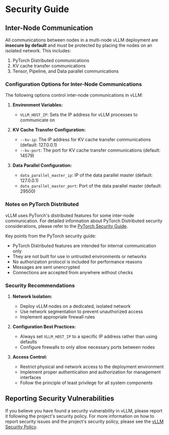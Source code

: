 # Security Guide

## Inter-Node Communication

All communications between nodes in a multi-node vLLM deployment are **insecure by default** and must be protected by placing the nodes on an isolated network. This includes:

1. PyTorch Distributed communications
2. KV cache transfer communications
3. Tensor, Pipeline, and Data parallel communications

### Configuration Options for Inter-Node Communications

The following options control inter-node communications in vLLM:

1. **Environment Variables:**
   - `VLLM_HOST_IP`: Sets the IP address for vLLM processes to communicate on

2. **KV Cache Transfer Configuration:**
   - `--kv-ip`: The IP address for KV cache transfer communications (default: 127.0.0.1)
   - `--kv-port`: The port for KV cache transfer communications (default: 14579)

3. **Data Parallel Configuration:**
   - `data_parallel_master_ip`: IP of the data parallel master (default: 127.0.0.1)
   - `data_parallel_master_port`: Port of the data parallel master (default: 29500)

### Notes on PyTorch Distributed

vLLM uses PyTorch's distributed features for some inter-node communication. For
detailed information about PyTorch Distributed security considerations, please
refer to the [PyTorch Security
Guide](https://github.com/pytorch/pytorch/security/policy#using-distributed-features).

Key points from the PyTorch security guide:
- PyTorch Distributed features are intended for internal communication only
- They are not built for use in untrusted environments or networks
- No authorization protocol is included for performance reasons
- Messages are sent unencrypted
- Connections are accepted from anywhere without checks

### Security Recommendations

1. **Network Isolation:**
   - Deploy vLLM nodes on a dedicated, isolated network
   - Use network segmentation to prevent unauthorized access
   - Implement appropriate firewall rules

2. **Configuration Best Practices:**
   - Always set `VLLM_HOST_IP` to a specific IP address rather than using defaults
   - Configure firewalls to only allow necessary ports between nodes

3. **Access Control:**
   - Restrict physical and network access to the deployment environment
   - Implement proper authentication and authorization for management interfaces
   - Follow the principle of least privilege for all system components

## Reporting Security Vulnerabilities

If you believe you have found a security vulnerability in vLLM, please report it following the project's security policy. For more information on how to report security issues and the project's security policy, please see the [vLLM Security Policy](https://github.com/vllm-project/vllm/blob/main/SECURITY.md).

